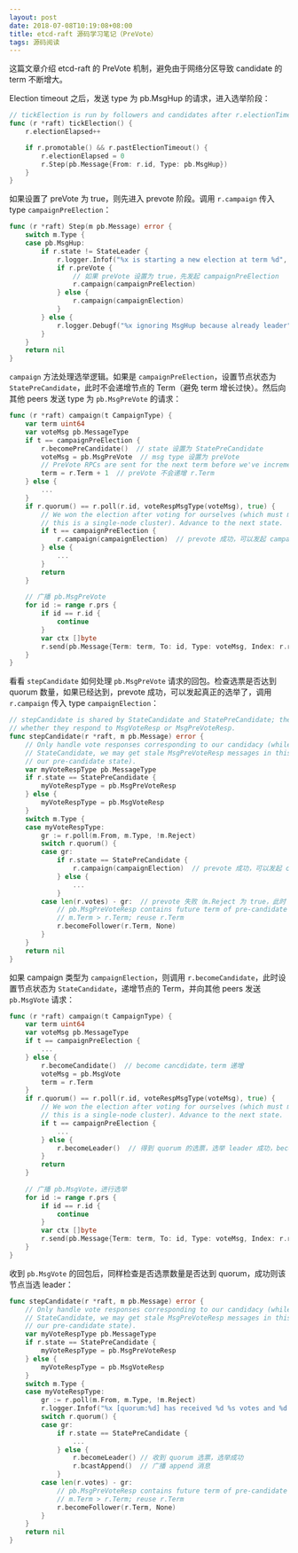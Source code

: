 ```yaml
---
layout: post
date: 2018-07-08T10:19:08+08:00
title: etcd-raft 源码学习笔记（PreVote）
tags: 源码阅读
---
```


这篇文章介绍 etcd-raft 的 PreVote 机制，避免由于网络分区导致 candidate 的 term 不断增大。


Election timeout 之后，发送 type 为 pb.MsgHup 的请求，进入选举阶段：

```go
// tickElection is run by followers and candidates after r.electionTimeout.
func (r *raft) tickElection() {
	r.electionElapsed++

	if r.promotable() && r.pastElectionTimeout() {
		r.electionElapsed = 0
		r.Step(pb.Message{From: r.id, Type: pb.MsgHup})
	}
}
```

如果设置了 preVote 为 true，则先进入 prevote 阶段。调用 ```r.campaign``` 传入 type ```campaignPreElection```：

```go
func (r *raft) Step(m pb.Message) error {
    switch m.Type {
	case pb.MsgHup:
		if r.state != StateLeader {
			r.logger.Infof("%x is starting a new election at term %d", r.id, r.Term)
			if r.preVote {
                // 如果 preVote 设置为 true，先发起 campaignPreElection
				r.campaign(campaignPreElection)
			} else {
				r.campaign(campaignElection)
			}
		} else {
			r.logger.Debugf("%x ignoring MsgHup because already leader", r.id)
        }
    }
    return nil
}
```

```campaign``` 方法处理选举逻辑。如果是 ```campaignPreElection```，设置节点状态为 ```StatePreCandidate```，此时不会递增节点的 Term（避免 term 增长过快）。然后向其他 peers 发送 type 为 ```pb.MsgPreVote``` 的请求：

```go
func (r *raft) campaign(t CampaignType) {
	var term uint64
	var voteMsg pb.MessageType
	if t == campaignPreElection {
		r.becomePreCandidate()  // state 设置为 StatePreCandidate
		voteMsg = pb.MsgPreVote  // msg type 设置为 preVote
		// PreVote RPCs are sent for the next term before we've incremented r.Term.
		term = r.Term + 1  // preVote 不会递增 r.Term
	} else {
		...
	}
	if r.quorum() == r.poll(r.id, voteRespMsgType(voteMsg), true) {
		// We won the election after voting for ourselves (which must mean that
		// this is a single-node cluster). Advance to the next state.
		if t == campaignPreElection {
			r.campaign(campaignElection)  // prevote 成功，可以发起 campaignElection 了
		} else {
			... 
		}
		return
    }
    
    // 广播 pb.MsgPreVote
	for id := range r.prs {
		if id == r.id {
			continue
		}
		var ctx []byte
		r.send(pb.Message{Term: term, To: id, Type: voteMsg, Index: r.raftLog.lastIndex(), LogTerm: r.raftLog.lastTerm(), Context: ctx})
	}
}
```

看看 ```stepCandidate``` 如何处理 ```pb.MsgPreVote``` 请求的回包。检查选票是否达到 quorum 数量，如果已经达到，prevote 成功，可以发起真正的选举了，调用 ```r.campaign``` 传入 type ```campaignElection```：

```go
// stepCandidate is shared by StateCandidate and StatePreCandidate; the difference is
// whether they respond to MsgVoteResp or MsgPreVoteResp.
func stepCandidate(r *raft, m pb.Message) error {
	// Only handle vote responses corresponding to our candidacy (while in
	// StateCandidate, we may get stale MsgPreVoteResp messages in this term from
	// our pre-candidate state).
	var myVoteRespType pb.MessageType
	if r.state == StatePreCandidate {
		myVoteRespType = pb.MsgPreVoteResp
	} else {
		myVoteRespType = pb.MsgVoteResp
	}
	switch m.Type {
	case myVoteRespType:
		gr := r.poll(m.From, m.Type, !m.Reject)
		switch r.quorum() {
		case gr:
			if r.state == StatePreCandidate {
				r.campaign(campaignElection)  // prevote 成功，可以发起 campaignElection
			} else {
				...
			}
		case len(r.votes) - gr:  // prevote 失败（m.Reject 为 true，此时 m.Term > r.Term），转为 follower 角色
			// pb.MsgPreVoteResp contains future term of pre-candidate
			// m.Term > r.Term; reuse r.Term
			r.becomeFollower(r.Term, None)
		}
	}
	return nil
}
```

如果 campaign 类型为 ```campaignElection```，则调用 ```r.becomeCandidate```，此时设置节点状态为 ```StateCandidate```，递增节点的 Term，并向其他 peers 发送 ```pb.MsgVote``` 请求：

```go
func (r *raft) campaign(t CampaignType) {
	var term uint64
	var voteMsg pb.MessageType
	if t == campaignPreElection {
		...
	} else {
		r.becomeCandidate()  // become cancdidate，term 递增
		voteMsg = pb.MsgVote
		term = r.Term
	}
	if r.quorum() == r.poll(r.id, voteRespMsgType(voteMsg), true) {
		// We won the election after voting for ourselves (which must mean that
		// this is a single-node cluster). Advance to the next state.
		if t == campaignPreElection {
			...
		} else {
			r.becomeLeader()  // 得到 quorum 的选票，选举 leader 成功，become leader
		}
		return
    }
    
    // 广播 pb.MsgVote，进行选举
	for id := range r.prs {
		if id == r.id {
			continue
		}
		var ctx []byte
		r.send(pb.Message{Term: term, To: id, Type: voteMsg, Index: r.raftLog.lastIndex(), LogTerm: r.raftLog.lastTerm(), Context: ctx})
	}
}
```

收到 ```pb.MsgVote``` 的回包后，同样检查是否选票数量是否达到 quorum，成功则该节点当选 leader：

```go
func stepCandidate(r *raft, m pb.Message) error {
	// Only handle vote responses corresponding to our candidacy (while in
	// StateCandidate, we may get stale MsgPreVoteResp messages in this term from
	// our pre-candidate state).
	var myVoteRespType pb.MessageType
	if r.state == StatePreCandidate {
		myVoteRespType = pb.MsgPreVoteResp
	} else {
		myVoteRespType = pb.MsgVoteResp
	}
	switch m.Type {
	case myVoteRespType:
		gr := r.poll(m.From, m.Type, !m.Reject)
		r.logger.Infof("%x [quorum:%d] has received %d %s votes and %d vote rejections", r.id, r.quorum(), gr, m.Type, len(r.votes)-gr)
		switch r.quorum() {
		case gr:
			if r.state == StatePreCandidate {
				...
			} else {
				r.becomeLeader() // 收到 quorum 选票，选举成功
				r.bcastAppend()  // 广播 append 消息
			}
		case len(r.votes) - gr:
			// pb.MsgPreVoteResp contains future term of pre-candidate
			// m.Term > r.Term; reuse r.Term
			r.becomeFollower(r.Term, None)
		}
	}
	return nil
}
```
